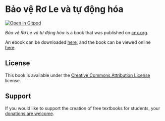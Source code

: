 # Bảo vệ Rơ Le và tự động hóa

[![Open in Gitpod](https://gitpod.io/button/open-in-gitpod.svg)](https://gitpod.io/from-referrer/)

_Bảo vệ Rơ Le và tự động hóa_ is a book that was published on [cnx.org](https://cnx.org/).

An ebook can be downloaded [here](https://github.com/cnx-user-books/cnxbook-bao-ve-ro-le-va-tu-dong-hoa/releases/latest), and the book can be viewed online [here](https://github.com/cnx-user-books/cnxbook-bao-ve-ro-le-va-tu-dong-hoa/releases/latest).

## License
This book is available under the [Creative Commons Attribution License](./LICENSE) license.

## Support
If you would like to support the creation of free textbooks for students, your [donations are welcome](https://riceconnect.rice.edu/donation/support-openstax-banner).
